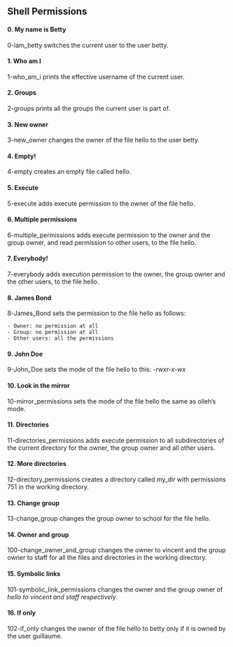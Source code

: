 ## Shell Permissions ##

#### 0. My name is Betty ####
0-iam_betty switches the current user to the user betty.

#### 1. Who am I ####
1-who_am_i prints the effective username of the current user.

#### 2. Groups ####
2-groups prints all the groups the current user is part of.

#### 3. New owner ####
3-new_owner changes the owner of the file hello to the user betty.

#### 4. Empty! ####
4-empty creates an empty file called hello.

#### 5. Execute ####
5-execute adds execute permission to the owner of the file hello.

#### 6. Multiple permissions ####
6-multiple_permissions adds execute permission to the owner and the group owner, and read permission to other users, to the file hello.

#### 7. Everybody! ####
7-everybody adds execution permission to the owner, the group owner and the other users, to the file hello.

#### 8. James Bond ####
8-James_Bond sets the permission to the file hello as follows:

	- Owner: no permission at all
	- Group: no permission at all
	- Other users: all the permissions

#### 9. John Doe ####
9-John_Doe sets the mode of the file hello to this: *-rwxr-x-wx*

#### 10. Look in the mirror ####
10-mirror_permissions sets the mode of the file hello the same as olleh’s mode.

#### 11. Directories ####
11-directories_permissions adds execute permission to all subdirectories of the current directory for the owner, the group owner and all other users.

#### 12. More directories ####
12-directory_permissions creates a directory called my_dir with permissions 751 in the working directory.

#### 13. Change group ####
13-change_group changes the group owner to school for the file hello.

#### 14. Owner and group ####
100-change_owner_and_group changes the owner to vincent and the group owner to staff for all the files and directories in the working directory.

#### 15. Symbolic links ####
101-symbolic_link_permissions changes the owner and the group owner of _hello to vincent and staff respectively_.

#### 16. If only ####
102-if_only changes the owner of the file hello to betty only if it is owned by the user guillaume.
